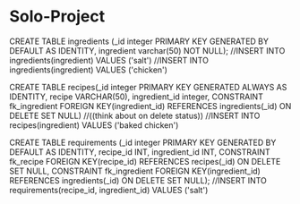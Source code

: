# Solo-Project

CREATE TABLE ingredients (_id integer PRIMARY KEY GENERATED BY DEFAULT AS IDENTITY, ingredient varchar(50) NOT NULL);
//INSERT INTO ingredients(ingredient) VALUES ('salt')
//INSERT INTO ingredients(ingredient) VALUES ('chicken')

CREATE TABLE recipes(_id integer PRIMARY KEY GENERATED ALWAYS AS IDENTITY, recipe VARCHAR(50), ingredient_id integer, 
CONSTRAINT fk_ingredient FOREIGN KEY(ingredient_id) REFERENCES ingredients(_id) ON DELETE SET NULL)
//((think about on delete status))
//INSERT INTO recipes(ingredient) VALUES ('baked chicken')

CREATE TABLE requirements (_id integer PRIMARY KEY GENERATED BY DEFAULT AS IDENTITY, recipe_id INT, ingredient_id INT, 
CONSTRAINT fk_recipe FOREIGN KEY(recipe_id) REFERENCES recipes(_id) ON DELETE SET NULL, 
CONSTRAINT fk_ingredient FOREIGN KEY(ingredient_id) REFERENCES ingredients(_id) ON DELETE SET NULL);
//INSERT INTO requirements(recipe_id, ingredient_id) VALUES ('salt')